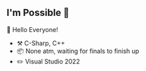## I'm Possible :wave:

🎊 Hello Everyone!

- :hammer_and_pick: C-Sharp, C++
- :package: None atm, waiting for finals to finish up
- :pencil2: Visual Studio 2022

